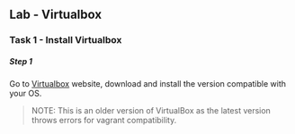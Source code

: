 ## Lab - Virtualbox

### Task 1 - Install Virtualbox

##### Step 1

Go to [Virtualbox](https://www.virtualbox.org/wiki/Download_Old_Builds_5_1) website, download and install the version compatible with your OS. 
> NOTE: This is an older version of VirtualBox as the latest version throws errors for vagrant compatibility. 
